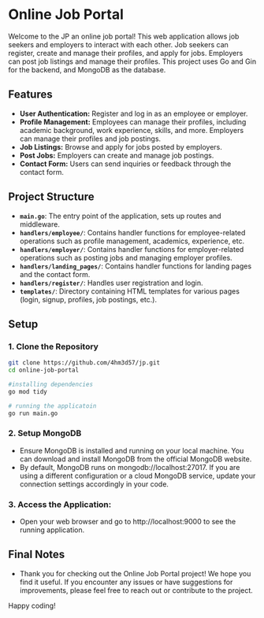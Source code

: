 # Online Job Portal

Welcome to the JP an online job portal! This web application allows job seekers and employers to interact with each other. 
Job seekers can register, create and manage their profiles, and apply for jobs. Employers can post job listings and manage their profiles. 
This project uses Go and Gin for the backend, and MongoDB as the database.

## Features

- **User Authentication:** Register and log in as an employee or employer.
- **Profile Management:** Employees can manage their profiles, including academic background, work experience, skills, and more. Employers can manage their profiles and job postings.
- **Job Listings:** Browse and apply for jobs posted by employers.
- **Post Jobs:** Employers can create and manage job postings.
- **Contact Form:** Users can send inquiries or feedback through the contact form.

## Project Structure

- **`main.go`**: The entry point of the application, sets up routes and middleware.
- **`handlers/employee/`**: Contains handler functions for employee-related operations such as profile management, academics, experience, etc.
- **`handlers/employer/`**: Contains handler functions for employer-related operations such as posting jobs and managing employer profiles.
- **`handlers/landing_pages/`**: Contains handler functions for landing pages and the contact form.
- **`handlers/register/`**: Handles user registration and login.
- **`templates/`**: Directory containing HTML templates for various pages (login, signup, profiles, job postings, etc.).

## Setup

### 1. Clone the Repository
``` bash
git clone https://github.com/4hm3d57/jp.git
cd online-job-portal

#installing dependencies
go mod tidy

# running the applicatoin
go run main.go
```

### 2. Setup MongoDB
- Ensure MongoDB is installed and running on your local machine. You can download and install MongoDB from the official MongoDB website.
- By default, MongoDB runs on mongodb://localhost:27017. If you are using a different configuration or a cloud MongoDB service, update your connection settings accordingly in your code.

### 3. Access the Application:
- Open your web browser and go to http://localhost:9000 to see the running application.


## Final Notes
- Thank you for checking out the Online Job Portal project! We hope you find it useful. If you encounter any issues or have suggestions for improvements, please feel free to reach out or contribute to the project.

Happy coding!







